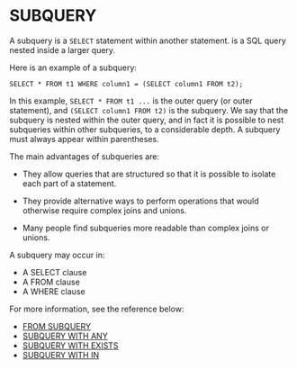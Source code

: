 # **SUBQUERY**

A subquery is a ``SELECT`` statement within another statement. is a SQL query nested inside a larger query.

Here is an example of a subquery:

```
SELECT * FROM t1 WHERE column1 = (SELECT column1 FROM t2);
```

In this example, `SELECT * FROM t1 ...` is the outer query (or outer statement), and `(SELECT column1 FROM t2)` is the subquery. We say that the subquery is nested within the outer query, and in fact it is possible to nest subqueries within other subqueries, to a considerable depth. A subquery must always appear within parentheses.

The main advantages of subqueries are:

- They allow queries that are structured so that it is possible to isolate each part of a statement.

- They provide alternative ways to perform operations that would otherwise require complex joins and unions.

- Many people find subqueries more readable than complex joins or unions.

A subquery may occur in:

- A SELECT clause
- A FROM clause
- A WHERE clause

For more information, see the reference below:

- [FROM SUBQUERY](subqueries/from-subquery.md)
- [SUBQUERY WITH ANY](subqueries/subquery-with-any.md)
- [SUBQUERY WITH EXISTS](subqueries/subquery-with-exists.md)
- [SUBQUERY WITH IN](subqueries/subquery-with-in.md)
